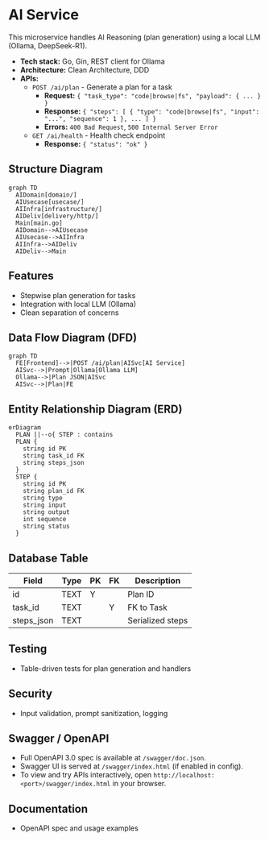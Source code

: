 # AI Service

This microservice handles AI Reasoning (plan generation) using a local LLM (Ollama, DeepSeek-R1).

- **Tech stack:** Go, Gin, REST client for Ollama
- **Architecture:** Clean Architecture, DDD
- **APIs:**
  - `POST /ai/plan` - Generate a plan for a task
    - **Request:** `{ "task_type": "code|browse|fs", "payload": { ... } }`
    - **Response:** `{ "steps": [ { "type": "code|browse|fs", "input": "...", "sequence": 1 }, ... ] }`
    - **Errors:** `400 Bad Request`, `500 Internal Server Error`
  - `GET /ai/health` - Health check endpoint
    - **Response:** `{ "status": "ok" }`

## Structure Diagram
```mermaid
graph TD
  AIDomain[domain/]
  AIUsecase[usecase/]
  AIInfra[infrastructure/]
  AIDeliv[delivery/http/]
  Main[main.go]
  AIDomain-->AIUsecase
  AIUsecase-->AIInfra
  AIInfra-->AIDeliv
  AIDeliv-->Main
```

## Features
- Stepwise plan generation for tasks
- Integration with local LLM (Ollama)
- Clean separation of concerns

## Data Flow Diagram (DFD)
```mermaid
graph TD
  FE[Frontend]-->|POST /ai/plan|AISvc[AI Service]
  AISvc-->|Prompt|Ollama[Ollama LLM]
  Ollama-->|Plan JSON|AISvc
  AISvc-->|Plan|FE
```

## Entity Relationship Diagram (ERD)
```mermaid
erDiagram
  PLAN ||--o{ STEP : contains
  PLAN {
    string id PK
    string task_id FK
    string steps_json
  }
  STEP {
    string id PK
    string plan_id FK
    string type
    string input
    string output
    int sequence
    string status
  }
```

## Database Table
| Field      | Type   | PK | FK | Description         |
|------------|--------|----|----|---------------------|
| id         | TEXT   | Y  |    | Plan ID             |
| task_id    | TEXT   |    | Y  | FK to Task          |
| steps_json | TEXT   |    |    | Serialized steps    |

## Testing
- Table-driven tests for plan generation and handlers

## Security
- Input validation, prompt sanitization, logging

## Swagger / OpenAPI
- Full OpenAPI 3.0 spec is available at `/swagger/doc.json`.
- Swagger UI is served at `/swagger/index.html` (if enabled in config).
- To view and try APIs interactively, open `http://localhost:<port>/swagger/index.html` in your browser.

## Documentation
- OpenAPI spec and usage examples
